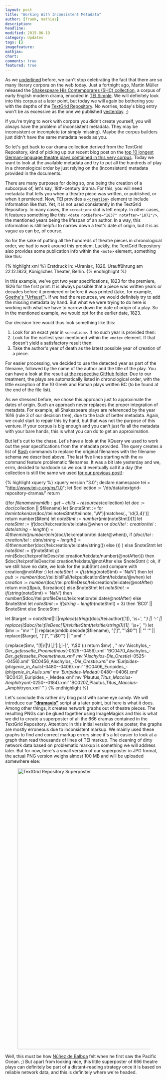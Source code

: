 ```yaml
---
layout: post
title: "Working With Inconsistent Metadata"
author: [frank, mathias]
description: 
headline: 
modified: 2015-06-19
category: Updates
tags: []
imagefeature: 
mathjax: 
chart: 
comments: true
featured: true
---
```

As we <u>underlined</u> before, we can't stop celebrating the fact that there are so many literary corpora on the web today. Just a fortnight ago, Martin Müller released the [Shakespeare His Contemporares (SHC) collection](https://scalablereading.northwestern.edu/2015/06/07/shakespeare-his-contemporaries-shc-released/), a corpus of early English modern drama, encoded in [TEI Simple](https://github.com/TEIC/TEI-Simple). We will definitely look into this corpus at a later point, but today we will again be bothering you with the depths of the [TextGrid Repository](https://textgridrep.de/). No worries, today's blog entry won't be as excessive as the one we published [yesterday](/A-Not-So-Simple-Question/). ;)

If you're trying to work with corpora you didn't create yourself, you will always have the problem of inconsistent metadata. They may be inconsistent or incomplete (or simply missing). Maybe the corpus builders just didn't have the same metadata needs as you.

So let's get back to our drama collection derived from the TextGrid Repository, kind of picking up our recent blog post on the [top 10 longest German-language theatre plays contained in this very corpus](/Longest-German-Language-Theatre-Plays/). Today we want to look at the available metadata and try to put all the hundreds of play in a chronological order by just relying on the (inconsistent) metadata provided in the documents.

There are many purposes for doing so, one being the creation of a subcorpus of, let's say, 18th-century drama. For this, you will need metadata that tells you when a theatre piece was written, or published, or when it premiered. Now, TEI provides a [`<creation>`](http://www.tei-c.org/release/doc/tei-p5-doc/de/html/ref-creation.html) element to include information like that. Yet, it is not used consistently in the TextGrid Repository. In many cases, the `<creation>` slot is left empty. In other cases, it features something like this: `<date notBefore="1837" notAfter="1872"/>`, the mentioned years being the lifespan of an author. In a way, this information is still helpful to narrow down a text's date of origin, but it is as vague as can be, of course.

So for the sake of putting all the hundreds of theatre pieces in chronological order, we had to work around this problem. Luckily, the TextGrid Repository also provides some publication info within the `<note>` element, something like this:

{% highlight xml %}
<note>Erstdruck in: »Urania«, 1826. Uraufführung am 22.12.1823, Königliches Theater, Berlin.</note>
{% endhighlight %}

In this example, we've got two year specifications, 1823 for the premiere, 1826 for the first print. It is always possible that a piece was written years or decades before it premiered or before it was printed (take, for example, [Goethe's "Urfaust"](https://de.wikipedia.org/wiki/Urfaust)). If we had the resources, we would definitely try to add the missing metadata by hand. But what we were trying to do here is working with what we have to narrow down the date of origin of a play. So in the mentioned example, we would opt for the earlier date, 1823.

Our decision tree would thus look something like this:

1. Look for an exact year in `<creation>`. If no such year is provided then:
2. Look for the earliest year mentioned within the `<note>` element. If that doesn't yield a satisfactory result then:
3. Take the author's year of death as the latest possible year of creation of a piece.

For easier processing, we decided to use the detected year as part of the filename, followed by the name of the author and the title of the play. You can have a look at the result [at the respective GitHub folder](https://github.com/DLiNa/project/tree/master/data/textgrid-repository-dramas). Due to our treatment, the plays are automatically listed in chronological order, with the little exception of the 10 Greek and Roman plays written BC (to be found at the end of the file list).

As we stressed before, we chose this approach just to approximate the dates of origin. Such an approach never replaces the proper integration of metadata. For example, all Shakespeare plays are referenced by the year 1616 (rule 3 of our decision tree), due to the lack of better metadata. Again, we could start to repair this by hand, but that was not the purpose of this venture. If your corpus is big enough and you can't just fix all the metadata with your bare hands, this is what you can do to get an approximation.

But let's cut to the chase. Let's have a look at the XQuery we used to work out the year specifications from the metadata provided. The query creates a list of [Bash](https://en.wikipedia.org/wiki/Bash_(Unix_shell)) commands to replace the original filenames with the filename schema we described above. The last five lines starting with the `mv` command feature problematic filenames. It was a bit late yesterday and we, errm, decided to hardcode so we could eventually call it a day (the collection is still the same we used [for our previous post](/A-Not-So-Simple-Question/)):

{% highlight xquery %}
xquery version "3.0";
declare namespace tei = "http://www.tei-c.org/ns/1.0";
let $collection := '/db/data/textgrid-repository-dramas/'
return

((for $filename in xmldb:get-child-resources($collection)
let $doc := doc($collection || $filename)
let $noteStmt := for $item in tokenize($doc//tei:notesStmt/tei:note, '\W')[matches(., '\d{3,4}')] return number($item)
let $noteStmt := number(min($noteStmt))[1]
let $noteStmt := if ($doc//tei:creation/tei:date/@when or $doc//tei:creation/tei:date/string-length() = 4)
                    then min((number(min($doc//tei:creation/tei:date/@when)), if ($doc//tei:creation/tei:date/string-length() = 4) then number($doc//tei:creation/tei:date/string()) else ()) )
                    else $noteStmt
let $noteStmt := if ($noteStmt gt min($doc//tei:profileDesc/tei:creation/tei:date/number(@notAfter)))
                    then $doc//tei:profileDesc/tei:creation/tei:date/@notAfter
                    else $noteStmt
(: ok, if we still have no date, we look for the pubStmt and compare with creation@notAfter :)
let $noteStmt :=
        if (string($noteStmt) = 'NaN')
            then
                let $pub := number($doc//tei:biblFull/tei:publicationStmt/tei:date/@when)
                let $creation := number($doc//tei:profileDesc/tei:creation/tei:date/@notAfter)
                return
                min(($pub, $creation))
            else
            $noteStmt
let $noteStmt :=
        if (string($noteStmt) = 'NaN') then number($doc//tei:profileDesc/tei:creation/tei:date/@notAfter) else $noteStmt
let $noteStmt := if (string-length($noteStmt) = 3) then 'BC0' || $noteStmt else $noteStmt

let $target := $noteStmt || '_' || replace(string(($doc//tei:author)[1]), '\s+', '_') || '_-_' || replace(($doc//tei:fileDesc[1]/tei:titleStmt/tei:title/string())[1], '\s+', '_')
let $mv  :=
"mv '" || replace(xmldb:decode($filename), "[']",  "'\\$0'") || "' '" || replace($target, "[']",  "'\\$0'") || ".xml'
"

(:replace($mv, "[!|\(|\)|,|'|:|;|-]", '\\$0'):)
return
    $mv)
    ,   "
mv 'Aischylos_-_Der_gefesselte_Proemetheus_(-0525--0456).xml' 'BC0470_Aischylos_-_Der_gefesselte_Proemetheus.xml'
mv 'Aischylos_-_Die_Orestie_(-0525--0456).xml' 'BC0456_Aischylos_-_Die_Orestie.xml'
mv 'Euripides_-_Iphigenie_in_Aulis_(-0480--0406).xml' 'BC0406_Euripides_-_Iphigenie_in_Aulis.xml'
mv 'Euripides_-_Medea_(-0480--0406).xml' 'BC0431_Euripides_-_Medea.xml'
mv 'Plautus,_Titus_Maccius_-_Amphitryon_(-0250--0184).xml' 'BC0207_Plautus,_Titus_Maccius_-_Amphitryon.xml'
" )
{% endhighlight %}

Let's conclude this rather dry blog post with some eye candy. We will introduce our [**"dramavis"**](https://github.com/lehkost/dramavis) script at a later point, but here is what it does. Among other things, it creates network graphs out of theatre pieces. The resulting PNGs can be glued together using ImageMagick and this is what we did to create a superposter of all the 666 dramas contained in the TextGrid Repository. Attention: In this initial version of the poster, the graphs are mostly erroneous due to inconsistent markup. We mainly used these graphs to find and correct markup errors since it's a lot easier to look at a graph than read thousands of lines of TEI markup. The cleaning of dirty network data based on problematic markup is something we will address later. But for now, here's a small version of our superposter in JPG format, the actual PNG version weighs almost 100 MB and will be uploaded somewhere else:

<figure>
  <img src="{{ site.url }}/images/tgrep-untouched-dirty-data-superposter-900px.jpg" alt="TextGrid Repository Superposter" style="width:56.25rem">
</figure>

Well, this must be how [Núñez de Balboa](https://en.wikipedia.org/wiki/Vasco_Núñez_de_Balboa) felt when he first saw the Pacific Ocean. ;) But apart from looking nice, this little superposter of 666 theatre plays can definitely be part of a distant-reading strategy once it is based on reliable network data, and this is definitely where we're headed.

 
